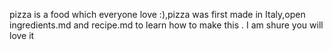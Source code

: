 pizza is a food which everyone love :),pizza was first made in Italy,open ingredients.md and recipe.md to learn how to make this .
I am shure you will love it 